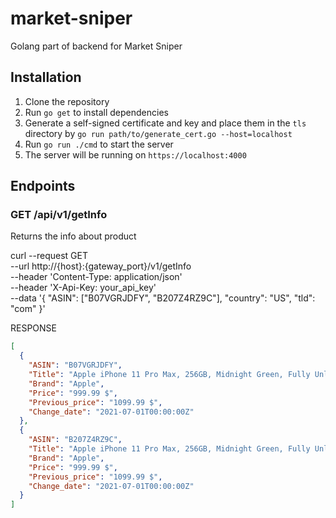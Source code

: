 # market-sniper
Golang part of backend for Market Sniper

## Installation
1. Clone the repository
2. Run `go get` to install dependencies
3. Generate a self-signed certificate and key and place them in the `tls` directory by `go run path/to/generate_cert.go --host=localhost`
4. Run `go run ./cmd` to start the server
5. The server will be running on `https://localhost:4000`


## Endpoints

### GET /api/v1/getInfo
Returns the info about product

curl --request GET \
  --url http://{host}:{gateway_port}/v1/getInfo \
  --header 'Content-Type: application/json' \
  --header 'X-Api-Key: your_api_key' \
  --data '{
    "ASIN": ["B07VGRJDFY", "B207Z4RZ9C"],
    "country": "US",
    "tld": "com"
  }'

RESPONSE
```json
[
  {
    "ASIN": "B07VGRJDFY",
    "Title": "Apple iPhone 11 Pro Max, 256GB, Midnight Green, Fully Unlocked (Renewed)",
    "Brand": "Apple",
    "Price": "999.99 $",
    "Previous_price": "1099.99 $",
    "Change_date": "2021-07-01T00:00:00Z"
  },
  {
    "ASIN": "B207Z4RZ9C",
    "Title": "Apple iPhone 11 Pro Max, 256GB, Midnight Green, Fully Unlocked (Renewed)",
    "Brand": "Apple",
    "Price": "999.99 $",
    "Previous_price": "1099.99 $",
    "Change_date": "2021-07-01T00:00:00Z"
  }
]

```

